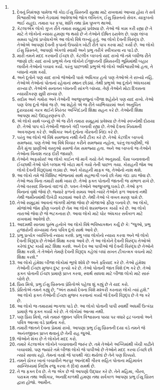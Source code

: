 <ol>
  <li>
    <ol>
      <li>દેવનું નિમંત્રણ પામેલા જે કોઇ ઈસુ ખ્રિસ્તની સુરક્ષા માટે રાખવામાં આવ્યા હોય તે સર્વ વિશ્વાસીઓ અને તેડવામાં આવેલાઓ જોગ લખિતંગ, ઈસુ ખ્રિસ્તનો સેવક. યાકૂબનો ભાઈ યહૂદા. તમારા પર  કૃપા, શાંતિ તથા પ્રેમ પુષ્કળ થાઓ.</li>
      <li>કેટલાએક લોકો ગુપ્ત રીતે તમારા સમૂહમાં પ્રવેશ્યા છે. તેઓ જે કામ કરી રહ્યા છે તે માટે તે લોકોનો ન્યાય હમણા જ થયો છે ને તેઓને દોષિત ઠરાવેલ છે. ઘણા લાંબા સમય પહેલાં પ્રબોધકોએ આ લોકો વિષે લખ્યું હતું. આ લોકો દેવની વિરુંદ્ધ છે. તેઓએ આપણાં દેવની કૃપાનો ઉપયોગ ખોટી રીતે પાપ કરવા માટે કર્યો છે. આ લોકો ઈસુ ખ્રિસ્તને, આપણો એકલો સ્વામી અને પ્રભુ તરીકે સ્વીકારવા ના પાડે છે.</li>
      <li>મારી તમને મદદ કરવાની ઈચ્છા છે. કેટલીક બાબતો યાદ રાખો જે તમે બધીજ રીતે જાણો છો: યાદ રાખો પ્રભુએ તેના લોકોને ઈજીપ્તની (મિસરની) ભૂમિમાંથી બહાર લાવીને તેઓનો બચાવ કર્યો. પરંતુ પાછળથી પ્રભુએ જે લોકો અવિશ્વાસીઓ હતા, તે બધાનો નાશ કર્યો.</li>
      <li>અને દૂતોને પણ યાદ રાખો જેઓની પાસે અધિકાર હતો પણ તેઓએ તે રાખ્યો નહિ. તેઓએ તેઓનાં પોતાનાં રહેવાનાં સ્થાન છોડ્યાં. તેથી પ્રભુએ આ દૂતોને અંધકારમાં રાખ્યા છે. તેઓએ સનાતન બંધનની સાંકળે બાંધ્યા. તેણે તેઓને મોટા દિવસના ન્યાયીકરણ સુધી રાખ્યા છે.</li>
      <li>સદોમ અને ગમોરા અને તેઓની આજુબાજુનાં બીજા શહેરોને પણ યાદ રાખો. તેઓ પણ પેલા દૂતો જેવાં જ છે. આ શહેરો એ જ રીતે વ્યભિચારમાં અને અનુચિત દુરાચારમાં ગરક થઈને નિરંતર અગ્નિદંડની શિક્ષા સહન કરે છે. તેઓની શિક્ષા આપણા માટે ઉદાહરણરુંપ છે.</li>
      <li>એ લોકો સાથે બન્યું છે એ જ રીતે તમારા સમૂહમાં પ્રવેશ્યા છે તેઓ સ્વપ્નોથી દોરાયા છે. તેઓ પાપ વડે તેઓની જાતને ગંદી બનાવી રહ્યા છે. તેઓ દેવના નિયમની અવગણના કરે છે. અધિકાર અને દૂતોના ગૌરવની નિંદા કરે છે.</li>
      <li>પરંતુ આ લોકો જે વિષે સમજતા નથી તેની ટીકા કરે છે. તેઓ કેટલીક બાબતો સમજ્યા. પણ તેઓ આ વિષે વિચાર કરીને સમજ્યા નહોતા, પરંતુ લાગણીથી, જે રીતે મુંગા પ્રાણીઓ વસ્તુઓ સમજે તેમ સમજ્યા હતા. અને આ બાબતો જ તેઓને તેઓના વિનાશ તરફ દોરી જાયછે.</li>
      <li>તેઓને અફસોસ! આ લોકો કાઈન જે માર્ગે ગયો તેને અનુસર્યા. પૈસા બનાવવાની ઈચ્છાથી તેઓ પોતે બલામ જે ખોટા માર્ગે ગયો તેની પાછળ ગયા. કોરાહની જેમ આ લોકો દેવની વિરૂદ્ધમાં લડ્યા છે. અને કોરાહની માફક જ, તેઓનો નાશ થશે.</li>
      <li>આ લોકો તમે જે વિશિષ્ટ ભોજનમાં સાથે સહભાગી બનો છો તેમા ગંદા ડાઘ જેવા છે. તેઓ ભય વિના તમારી સાથે ખાય છે. તેઓ ફક્ત પોતાની જાતની જ સંભાળ રાખે છે. તેઓ વરસાદ વિનાનાં વાદળાં છે. પવન તેઓને આજુબાજુ ઘસડે છે. તેઓ ફળ વિનાનાં વૃક્ષો જેવાં છે. જ્યારે ફળનો સમય આવે ત્યાંરે તેઓને ફળ આવતાં નથી તેથી જમીનમાંથી ઉખેડી કાઢવામાં આવે છે. તેથી તેઓ બે વખત મરણ પામે છે.</li>
      <li>તેઓ સમુદ્રમાં આવતાં જંગલી મોજા જેવા છે મોજાઓ ફીણ બનાવે છે. આ લોકો, મોજાંઓ જેમ ફીણ બનાવે છે તેમ આ લોકો શરમજનક કાર્યો કરે છે. આ લોકો તારાઓ જેવા છે જે ભટકનારા છે. આવા લોકો માટે ઘોર અંધકાર સર્વકાળ માટે રાખવામાં આવેલો છે.</li>
      <li>આદમથી સાતમા પુરુંષ હનોખે આ લોકો વિષે ભવિષ્યકથન કર્યું છે કે: “જુઓ, પ્રભુ હજારોની સંખ્યામાં તેના પવિત્ર દૂતો સાથે આવે છે.</li>
      <li>પ્રભુ પ્રત્યેક વ્યક્તિનો ન્યાય કરશે. પ્રભુ બધા લોકોનો ન્યાય કરવા અને જે લોકો દેવની વિરૂદ્ધ છે તેઓને શિક્ષા કરવા આવે છે. તે આ લોકોને દેવની વિરુંદ્ધ તેઓએ કરેલાં દુષ્ટ કાર્યો માટે શિક્ષા કરશે. અને દેવ આ પાપીઓ જે દેવની વિરુંદ્ધ છે તેઓને શિક્ષા કરશે. તે તેઓને તેમણે દેવની વિરૂદ્ધ કહેલાં બધાં સખત ટીકાત્મક વચનો માટે શિક્ષા કરશે.”</li>
      <li>આ લોકો હંમેશા બીજા લોકોમાં ભૂલો શોધે છે અને ફરિયાદ કરે છે. તેઓ હંમેશા તેઓની ઈચ્છા મુજબ દુષ્ટ કૃત્યો કરે છે. તેઓ પોતાની જાત વિશે દંભ કરે છે. તેઓ ફક્ત પોતાની ઈચ્છા પ્રમાણે પ્રાપ્ત કરવા, સ્વાર્થ સાધવા માટે બીજા લોકો માટે સારું બોલે છે.</li>
      <li>પ્રિય મિત્રો, પ્રભુ ઈસુ ખ્રિસ્તના પ્રેરિતોએ પહેલા શું કહ્યું છે તે યાદ કરો.</li>
      <li>પ્રેરિતોએ તમને કહ્યું છે, “અંત સમયે દેવના વિશે મશ્કરી કરનારા લોકો ત્યાં હશે.” આ લોકો ફક્ત તેઓની ઈચ્છા મુજબ કરવાનાં કાર્યો જે દેવની વિરૂદ્ધ છે તે જ કરે છે.</li>
      <li>આ લોકો જ તમારામાં ભાગલા પાડે છે. આ લોકો પોતાની પાપી સ્વાર્થી અધર્મી ઉત્કંઠા પ્રમાણે જ ફક્ત કાર્યો કરે છે. તે લોકોમાં આત્મા નથી.</li>
      <li>પણ પ્રિય મિત્રો, તમે તમારું જીવન પવિત્ર વિશ્વાસના પાયા પર વધારે દ્રઢ બનાવો અને પવિત્ર આત્મા વડે પ્રાર્થના કરો.</li>
      <li>તમારી જાતને દેવના પ્રેમમાં રાખો. આપણા પ્રભુ ઈસુ ખ્રિસ્તની દયા વડે તમને જે અનંતજીવન પ્રાપ્ત થવાનું છે તેની રાહ જુઓ.</li>
      <li>જેઓને શંકા છે તે લોકોને મદદ કરો.</li>
      <li>તમારે કેટલાએક લોકોને બચાવવાની જરુંર છે. તમે તેઓને અગ્નિમાંથી ખેંચી કાઢીને બચાવશો. પણ જ્યાંરે તમે બીજા લોકો જે પાપીઓ છે તેઓને મદદ કરવા ઈચ્છો છો ત્યારે સાવધ રહો. તેમનાં વસ્ત્રો જે પાપથી ગંદા થયેલાં છે તેને પણ ઘિક્કારો.</li>
      <li>તમને ઠોકર ખાતાં બચાવીને ભરપૂર આનંદથી ગૌરવ સહિત પોતાના મહિમાવંત સાન્નિધ્યમાં નિર્દોષ રજુ કરવા તે (દેવ) સમર્થ છે.</li>
      <li>તે જ ફક્ત દેવ છે. તે જ એક છે જે આપણો ઉદ્ધાર કરે છે. તેને મહિમા, ગૌરવ, પરાક્રમ તથા અધિકાર, અનાદિકાળથી હમણા તથા સર્વકાળ આપણા પ્રભુ ઈસુ ખ્રિસ્ત દ્વારા હોજો. આમીન.</li>
    </ol>
  </li>
</ol>